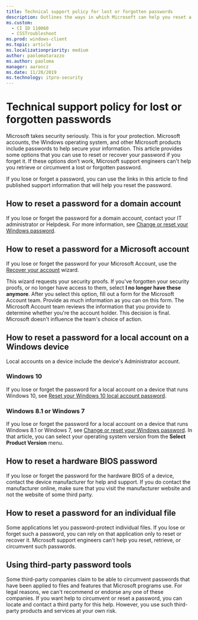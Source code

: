```yaml
---
title: Technical support policy for lost or forgotten passwords
description: Outlines the ways in which Microsoft can help you reset a lost or forgotten password, and provides links to instructions for doing so.
ms.custom: 
  - CI ID 110060
  - CSSTroubleshoot
ms.prod: windows-client
ms.topic: article
ms.localizationpriority: medium
author: paolomatarazzo
ms.author: paoloma
manager: aaroncz
ms.date: 11/20/2019
ms.technology: itpro-security
---
```


# Technical support policy for lost or forgotten passwords

Microsoft takes security seriously. This is for your protection. Microsoft accounts, the Windows operating system, and other Microsoft products include passwords to help secure your information. This article provides some options that you can use to reset or recover your password if you forget it. If these options don’t work, Microsoft support engineers can't help you retrieve or circumvent a lost or forgotten password.

If you lose or forget a password, you can use the links in this article to find published support information that will help you reset the password.

## How to reset a password for a domain account

If you lose or forget the password for a domain account, contact your IT administrator or Helpdesk. For more information, see [Change or reset your Windows password](https://support.microsoft.com/help/4490115).

## How to reset a password for a Microsoft account

If you lose or forget the password for your Microsoft Account, use the [Recover your account](https://account.live.com/ResetPassword.aspx) wizard.

This wizard requests your security proofs. If you've forgotten your security proofs, or no longer have access to them, select **I no longer have these anymore**. After you select this option, fill out a form for the Microsoft Account team. Provide as much information as you can on this form. The Microsoft Account team reviews the information that you provide to determine whether you're the account holder. This decision is final. Microsoft doesn't influence the team's choice of action.

## How to reset a password for a local account on a Windows device

Local accounts on a device include the device's Administrator account.

### Windows 10

If you lose or forget the password for a local account on a device that runs Windows 10, see [Reset your Windows 10 local account password](https://support.microsoft.com/help/4028457).

### Windows 8.1 or Windows 7

If you lose or forget the password for a local account on a device that runs Windows 8.1 or Windows 7, see [Change or reset your Windows password](https://support.microsoft.com/help/4490115). In that article, you can select your operating system version from the **Select Product Version** menu.

## How to reset a hardware BIOS password

If you lose or forget the password for the hardware BIOS of a device, contact the device manufacturer for help and support. If you do contact the manufacturer online, make sure that you visit the manufacturer website and not the website of some third party.

## How to reset a password for an individual file

Some applications let you password-protect individual files. If you lose or forget such a password, you can rely on that application only to reset or recover it. Microsoft support engineers can't help you reset, retrieve, or circumvent such passwords.

## Using third-party password tools

Some third-party companies claim to be able to circumvent passwords that have been applied to files and features that Microsoft programs use. For legal reasons, we can't recommend or endorse any one of these companies. If you want help to circumvent or reset a password, you can locate and contact a third party for this help. However, you use such third-party products and services at your own risk.
